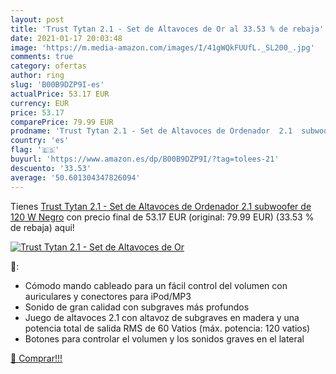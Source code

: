 ```yaml
---
layout: post
title: 'Trust Tytan 2.1 - Set de Altavoces de Or al 33.53 % de rebaja'
date: 2021-01-17 20:03:48
image: 'https://m.media-amazon.com/images/I/41gWQkFUUfL._SL200_.jpg'
comments: true
category: ofertas
author: ring
slug: 'B00B9DZP9I-es'
actualPrice: 53.17 EUR
currency: EUR
price: 53.17
comparePrice: 79.99 EUR
prodname: 'Trust Tytan 2.1 - Set de Altavoces de Ordenador  2.1  subwoofer de 120 W   Negro'
country: 'es'
flag: '🇪🇸'
buyurl: 'https://www.amazon.es/dp/B00B9DZP9I/?tag=tolees-21'
descuento: '33.53'
average: '50.601304347826094'
---
```


Tienes [Trust Tytan 2.1 - Set de Altavoces de Ordenador  2.1  subwoofer de 120 W   Negro](https://www.amazon.es/dp/B00B9DZP9I/?tag=tolees-21) con precio final de  53.17 EUR (original: 79.99 EUR) (33.53 %  de rebaja) aqui!

[![Trust Tytan 2.1 - Set de Altavoces de Or](https://m.media-amazon.com/images/I/41gWQkFUUfL._SL200_.jpg)](https://www.amazon.es/dp/B00B9DZP9I/?tag=tolees-21)

🔎:

- Cómodo mando cableado para un fácil control del volumen con auriculares y conectores para iPod/MP3
- Sonido de gran calidad con subgraves más profundos
- Juego de altavoces 2.1 con altavoz de subgraves en madera y una potencia total de salida RMS de 60 Vatios (máx. potencia: 120 vatios)
- Botones para controlar el volumen y los sonidos graves en el lateral

[🛒 Comprar!!!](https://www.amazon.es/dp/B00B9DZP9I/?tag=tolees-21)
